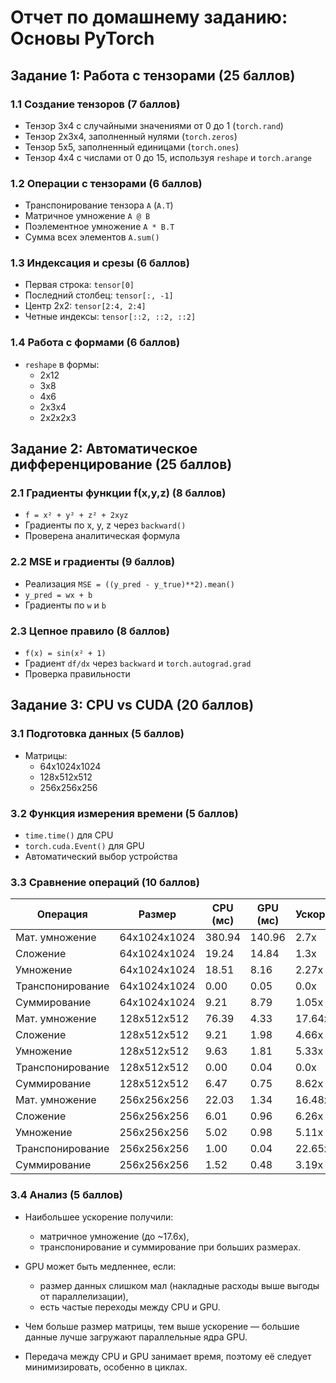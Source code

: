 # Отчет по домашнему заданию: Основы PyTorch

## Задание 1: Работа с тензорами (25 баллов)

### 1.1 Создание тензоров (7 баллов)
- Тензор 3x4 с случайными значениями от 0 до 1 (`torch.rand`)
- Тензор 2x3x4, заполненный нулями (`torch.zeros`)
- Тензор 5x5, заполненный единицами (`torch.ones`)
- Тензор 4x4 с числами от 0 до 15, используя `reshape` и `torch.arange`

### 1.2 Операции с тензорами (6 баллов)
- Транспонирование тензора `A` (`A.T`)
- Матричное умножение `A @ B`
- Поэлементное умножение `A * B.T`
- Сумма всех элементов `A.sum()`

### 1.3 Индексация и срезы (6 баллов)
- Первая строка: `tensor[0]`
- Последний столбец: `tensor[:, -1]`
- Центр 2x2: `tensor[2:4, 2:4]`
- Четные индексы: `tensor[::2, ::2, ::2]`

### 1.4 Работа с формами (6 баллов)
- `reshape` в формы:
  - 2x12
  - 3x8
  - 4x6
  - 2x3x4
  - 2x2x2x3


## Задание 2: Автоматическое дифференцирование (25 баллов)

### 2.1 Градиенты функции f(x,y,z) (8 баллов)
- `f = x² + y² + z² + 2xyz`
- Градиенты по x, y, z через `backward()`
- Проверена аналитическая формула

### 2.2 MSE и градиенты (9 баллов)
- Реализация `MSE = ((y_pred - y_true)**2).mean()`
- `y_pred = wx + b`
- Градиенты по `w` и `b`

### 2.3 Цепное правило (8 баллов)
- `f(x) = sin(x² + 1)`
- Градиент `df/dx` через `backward` и `torch.autograd.grad`
- Проверка правильности


## Задание 3: CPU vs CUDA (20 баллов)

### 3.1 Подготовка данных (5 баллов)
- Матрицы:
  - 64x1024x1024
  - 128x512x512
  - 256x256x256

### 3.2 Функция измерения времени (5 баллов)
- `time.time()` для CPU
- `torch.cuda.Event()` для GPU
- Автоматический выбор устройства

### 3.3 Сравнение операций (10 баллов)

| Операция           | Размер         | CPU (мс) | GPU (мс) | Ускорение |
|--------------------|----------------|----------|----------|-----------|
| Мат. умножение     | 64x1024x1024   | 380.94   | 140.96   | 2.7x      |
| Сложение           | 64x1024x1024   | 19.24    | 14.84    | 1.3x      |
| Умножение          | 64x1024x1024   | 18.51    | 8.16     | 2.27x     |
| Транспонирование   | 64x1024x1024   | 0.00     | 0.05     | 0.0x      |
| Суммирование       | 64x1024x1024   | 9.21     | 8.79     | 1.05x     |
| Мат. умножение     | 128x512x512    | 76.39    | 4.33     | 17.64x    |
| Сложение           | 128x512x512    | 9.21     | 1.98     | 4.66x     |
| Умножение          | 128x512x512    | 9.63     | 1.81     | 5.33x     |
| Транспонирование   | 128x512x512    | 0.00     | 0.04     | 0.0x      |
| Суммирование       | 128x512x512    | 6.47     | 0.75     | 8.62x     |
| Мат. умножение     | 256x256x256    | 22.03    | 1.34     | 16.48x    |
| Сложение           | 256x256x256    | 6.01     | 0.96     | 6.26x     |
| Умножение          | 256x256x256    | 5.02     | 0.98     | 5.11x     |
| Транспонирование   | 256x256x256    | 1.00     | 0.04     | 22.65x    |
| Суммирование       | 256x256x256    | 1.52     | 0.48     | 3.19x     |

### 3.4 Анализ (5 баллов)
- Наибольшее ускорение получили:
  - матричное умножение (до ~17.6x),
  - транспонирование и суммирование при больших размерах.

- GPU может быть медленнее, если:
  - размер данных слишком мал (накладные расходы выше выгоды от параллелизации),
  - есть частые переходы между CPU и GPU.

- Чем больше размер матрицы, тем выше ускорение — большие данные лучше загружают параллельные ядра GPU.

- Передача между CPU и GPU занимает время, поэтому её следует минимизировать, особенно в циклах.


